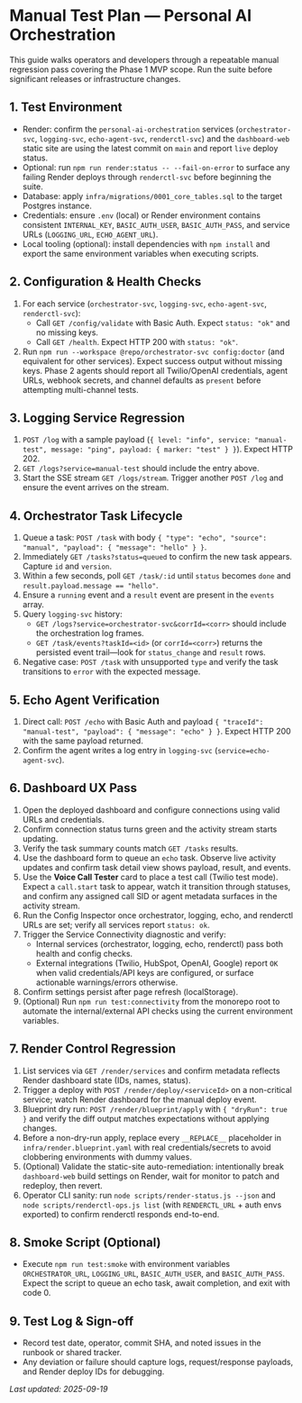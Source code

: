 # Manual Test Plan — Personal AI Orchestration

This guide walks operators and developers through a repeatable manual regression pass covering the Phase 1 MVP scope. Run the suite before significant releases or infrastructure changes.

## 1. Test Environment
- Render: confirm the `personal-ai-orchestration` services (`orchestrator-svc`, `logging-svc`, `echo-agent-svc`, `renderctl-svc`) and the `dashboard-web` static site are using the latest commit on `main` and report `live` deploy status.
- Optional: run `npm run render:status -- --fail-on-error` to surface any failing Render deploys through `renderctl-svc` before beginning the suite.
- Database: apply `infra/migrations/0001_core_tables.sql` to the target Postgres instance.
- Credentials: ensure `.env` (local) or Render environment contains consistent `INTERNAL_KEY`, `BASIC_AUTH_USER`, `BASIC_AUTH_PASS`, and service URLs (`LOGGING_URL`, `ECHO_AGENT_URL`).
- Local tooling (optional): install dependencies with `npm install` and export the same environment variables when executing scripts.

## 2. Configuration & Health Checks
1. For each service (`orchestrator-svc`, `logging-svc`, `echo-agent-svc`, `renderctl-svc`):
   - Call `GET /config/validate` with Basic Auth. Expect `status: "ok"` and no missing keys.
   - Call `GET /health`. Expect HTTP 200 with `status: "ok"`.
2. Run `npm run --workspace @repo/orchestrator-svc config:doctor` (and equivalent for other services). Expect success output without missing keys. Phase 2 agents should report all Twilio/OpenAI credentials, agent URLs, webhook secrets, and channel defaults as `present` before attempting multi-channel tests.

## 3. Logging Service Regression
1. `POST /log` with a sample payload (`{ level: "info", service: "manual-test", message: "ping", payload: { marker: "test" } }`). Expect HTTP 202.
2. `GET /logs?service=manual-test` should include the entry above.
3. Start the SSE stream `GET /logs/stream`. Trigger another `POST /log` and ensure the event arrives on the stream.

## 4. Orchestrator Task Lifecycle
1. Queue a task: `POST /task` with body `{ "type": "echo", "source": "manual", "payload": { "message": "hello" } }`.
2. Immediately `GET /tasks?status=queued` to confirm the new task appears. Capture `id` and `version`.
3. Within a few seconds, poll `GET /task/:id` until `status` becomes `done` and `result.payload.message == "hello"`.
4. Ensure a `running` event and a `result` event are present in the `events` array.
5. Query `logging-svc` history:
   - `GET /logs?service=orchestrator-svc&corrId=<corr>` should include the orchestration log frames.
   - `GET /task/events?taskId=<id>` (or `corrId=<corr>`) returns the persisted event trail—look for `status_change` and `result` rows.
6. Negative case: `POST /task` with unsupported `type` and verify the task transitions to `error` with the expected message.

## 5. Echo Agent Verification
1. Direct call: `POST /echo` with Basic Auth and payload `{ "traceId": "manual-test", "payload": { "message": "echo" } }`. Expect HTTP 200 with the same payload returned.
2. Confirm the agent writes a log entry in `logging-svc` (`service=echo-agent-svc`).

## 6. Dashboard UX Pass
1. Open the deployed dashboard and configure connections using valid URLs and credentials.
2. Confirm connection status turns green and the activity stream starts updating.
3. Verify the task summary counts match `GET /tasks` results.
4. Use the dashboard form to queue an `echo` task. Observe live activity updates and confirm task detail view shows payload, result, and events.
5. Use the **Voice Call Tester** card to place a test call (Twilio test mode). Expect a `call.start` task to appear, watch it transition through statuses, and confirm any assigned call SID or agent metadata surfaces in the activity stream.
6. Run the Config Inspector once orchestrator, logging, echo, and renderctl URLs are set; verify all services report `status: ok`.
7. Trigger the Service Connectivity diagnostic and verify:
   - Internal services (orchestrator, logging, echo, renderctl) pass both health and config checks.
   - External integrations (Twilio, HubSpot, OpenAI, Google) report `OK` when valid credentials/API keys are configured, or surface actionable warnings/errors otherwise.
8. Confirm settings persist after page refresh (localStorage).
9. (Optional) Run `npm run test:connectivity` from the monorepo root to automate the internal/external API checks using the current environment variables.

## 7. Render Control Regression
1. List services via `GET /render/services` and confirm metadata reflects Render dashboard state (IDs, names, status).
2. Trigger a deploy with `POST /render/deploy/<serviceId>` on a non-critical service; watch Render dashboard for the manual deploy event.
3. Blueprint dry run: `POST /render/blueprint/apply` with `{ "dryRun": true }` and verify the diff output matches expectations without applying changes.
4. Before a non-dry-run apply, replace every `__REPLACE__` placeholder in `infra/render.blueprint.yaml` with real credentials/secrets to avoid clobbering environments with dummy values.
5. (Optional) Validate the static-site auto-remediation: intentionally break `dashboard-web` build settings on Render, wait for monitor to patch and redeploy, then revert.
6. Operator CLI sanity: run `node scripts/render-status.js --json` and `node scripts/renderctl-ops.js list` (with `RENDERCTL_URL` + auth envs exported) to confirm renderctl responds end-to-end.

## 8. Smoke Script (Optional)
- Execute `npm run test:smoke` with environment variables `ORCHESTRATOR_URL`, `LOGGING_URL`, `BASIC_AUTH_USER`, and `BASIC_AUTH_PASS`. Expect the script to queue an echo task, await completion, and exit with code 0.

## 9. Test Log & Sign-off
- Record test date, operator, commit SHA, and noted issues in the runbook or shared tracker.
- Any deviation or failure should capture logs, request/response payloads, and Render deploy IDs for debugging.

_Last updated: 2025-09-19_
